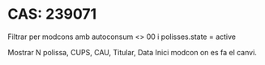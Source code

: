 # CAS: 239071

Filtrar per modcons amb autoconsum <> 00 i polisses.state = active

Mostrar N polissa, CUPS, CAU, Titular, Data Inici modcon on es fa el canvi.
